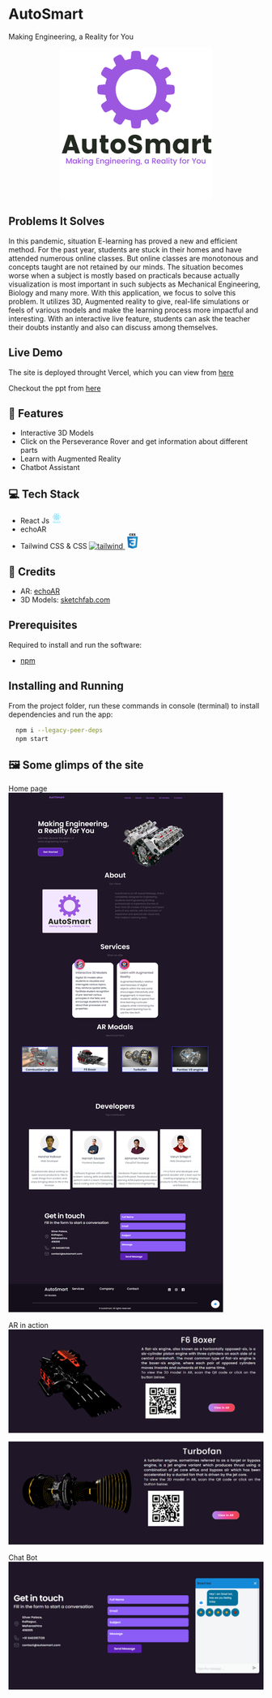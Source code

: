 # AutoSmart

Making Engineering, a Reality for You

<p align="center">
<a href="#"><img width="300px" height="300px" align="center" src="https://github.com/Madmaxcoder2612/AutoSmart/blob/main/ReadmeImg/logo.png" height="175px"/></a>
</p>

## Problems It Solves

In this pandemic, situation E-learning has proved a new and efficient method. For the past year, students are stuck in their homes and have attended numerous online classes. But online classes are monotonous and concepts taught are not retained by our minds. The situation becomes worse when a subject is mostly based on practicals because actually visualization is most important in such subjects as Mechanical Engineering, Biology and many more. With this application, we focus to solve this problem. It utilizes 3D, Augmented reality to give, real-life simulations or feels of various models and make the learning process more impactful and interesting. With an interactive live feature, students can ask the teacher their doubts instantly and also can discuss among themselves.

## Live Demo

The site is deployed throught Vercel, which you can view from [here](https://main--autosmart.netlify.app/)

Checkout the ppt from [here](https://www.canva.com/design/DAGHAMrCOn8/SFabdcwUxizL3goxLr2dvQ/edit)

## 🚀 Features

- Interactive 3D Models
- Click on the Perseverance Rover and get information about different parts
- Learn with Augmented Reality
- Chatbot Assistant

## 💻 Tech Stack

- React Js <a href="https://reactjs.org/" target="_blank"> <img src="https://raw.githubusercontent.com/devicons/devicon/master/icons/react/react-original-wordmark.svg" alt="react" width="20" height="20"/> </a>
- echoAR
- Tailwind CSS & CSS <a href="https://tailwindcss.com/" target="_blank"> <img src="https://www.vectorlogo.zone/logos/tailwindcss/tailwindcss-icon.svg" alt="tailwind" width="30" height="30"/> </a> <a href="https://www.w3schools.com/css/" target="_blank"> <img src="https://raw.githubusercontent.com/devicons/devicon/master/icons/css3/css3-original-wordmark.svg" alt="css3" width="30" height="30"/> </a>

## 🤝 Credits

- AR: [echoAR](https://www.echoar.xyz/)
- 3D Models: [sketchfab.com](https://sketchfab.com/)

## Prerequisites

Required to install and run the software:

- [npm](https://docs.npmjs.com/getting-started)

## Installing and Running

From the project folder, run these commands in console (terminal) to install dependencies and run the app:

```bash
  npm i --legacy-peer-deps
  npm start
```

## 🖼️ Some glimps of the site

Home page
![App Screenshot](https://github.com/Madmaxcoder2612/AutoSmart/blob/main/ReadmeImg/Home.png)

AR in action
![App Screenshot](https://github.com/Madmaxcoder2612/AutoSmart/blob/main/ReadmeImg/F6%20Boxer.png)

![App Screenshot](https://github.com/Madmaxcoder2612/AutoSmart/blob/main/ReadmeImg/Turbofan.png)

Chat Bot
![App Screenshot](https://github.com/Madmaxcoder2612/AutoSmart/blob/main/ReadmeImg/Chatbot.png)
